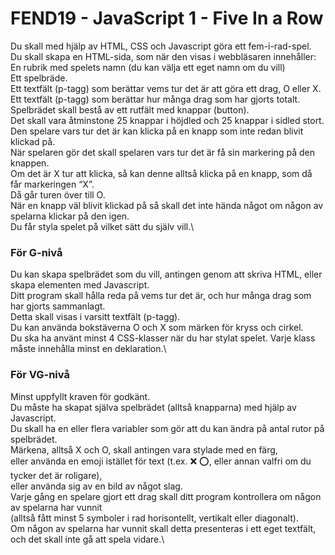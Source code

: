 # FEND19 - JavaScript 1 - Five In a Row

Du skall med hjälp av HTML, CSS och Javascript göra ett fem-i-rad-spel.\
Du skall skapa en HTML-sida, som när den visas i webbläsaren innehåller:\
En rubrik med spelets namn (du kan välja ett eget namn om du vill)\
Ett spelbräde.\
Ett textfält (p-tagg) som berättar vems tur det är att göra ett drag, O eller X.\
Ett textfält (p-tagg) som berättar hur många drag som har gjorts totalt.\
Spelbrädet skall bestå av ett rutfält med knappar (button).\
Det skall vara åtminstone 25 knappar i höjdled och 25 knappar i sidled stort.\
Den spelare vars tur det är kan klicka på en knapp som inte redan blivit klickad på.\
När spelaren gör det skall spelaren vars tur det är få sin markering på den knappen.\
Om det är X tur att klicka, så kan denne alltså klicka på en knapp, som då får markeringen “X”.\
Då går turen över till O.\
När en knapp väl blivit klickad på så skall det inte hända något om någon av spelarna klickar på den igen.\
Du får styla spelet på vilket sätt du själv vill.\

### För G-nivå

Du kan skapa spelbrädet som du vill, antingen genom att skriva HTML, eller skapa elementen med Javascript.\
Ditt program skall hålla reda på vems tur det är, och hur många drag som har gjorts sammanlagt.\
Detta skall visas i varsitt textfält (p-tagg).\
Du kan använda bokstäverna O och X som märken för kryss och cirkel.\
Du ska ha använt minst 4 CSS-klasser när du har stylat spelet. Varje klass måste innehålla minst en deklaration.\

### För VG-nivå

Minst uppfyllt kraven för godkänt.\
Du måste ha skapat själva spelbrädet (alltså knapparna) med hjälp av Javascript.\
Du skall ha en eller flera variabler som gör att du kan ändra på antal rutor på spelbrädet.\
Märkena, alltså X och O, skall antingen vara stylade med en färg,\
eller använda en emoji istället för text (t.ex. ❌ ⭕️, eller annan valfri om du tycker det är roligare),\
eller använda sig av en bild av något slag.\
Varje gång en spelare gjort ett drag skall ditt program kontrollera om någon av spelarna har vunnit\
(alltså fått minst 5 symboler i rad horisontellt, vertikalt eller diagonalt).\
Om någon av spelarna har vunnit skall detta presenteras i ett eget textfält, och det skall inte gå att spela vidare.\
